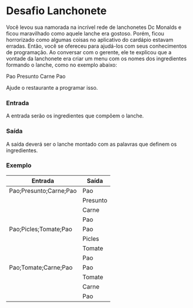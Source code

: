 # Desafio Lanchonete
Você levou sua namorada na incrível rede de lanchonetes Dc Monalds e ficou maravilhado como aquele lanche era gostoso. Porém, ficou horrorizado como algumas coisas no aplicativo do cardápio estavam erradas. Então, você se ofereceu para ajudá-los com seus conhecimentos de programação. Ao conversar com o gerente, ele te explicou que a vontade da lanchonete era criar um menu com os nomes dos ingredientes formando o lanche, como no exemplo abaixo:

Pao
Presunto
Carne
Pao

Ajude o restaurante a programar isso.

### Entrada
A entrada serão os ingredientes que compõem o lanche.

### Saída
A saída deverá ser o lanche montado com as palavras que definem os ingredientes.

### Exemplo
| Entrada                         | Saída                        |
|---------------------------------|------------------------------|
| Pao;Presunto;Carne;Pao          | Pao                          |
|                                 | Presunto                     |
|                                 | Carne                        |
|                                 | Pao                          |
| Pao;Picles;Tomate;Pao           | Pao                          |
|                                 | Picles                       |
|                                 | Tomate                       |
|                                 | Pao                          |
| Pao;Tomate;Carne;Pao            | Pao                          |
|                                 | Tomate                       |
|                                 | Carne                        |
|                                 | Pao                          |
